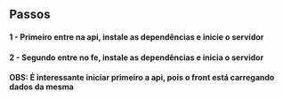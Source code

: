 ## Passos

#### 1 - Primeiro entre na api, instale as dependências e inicie o servidor
#### 2 - Segundo entre no fe, instale as dependências e inicia o servidor

#### OBS: É interessante iniciar primeiro a api, pois o front está carregando dados da mesma